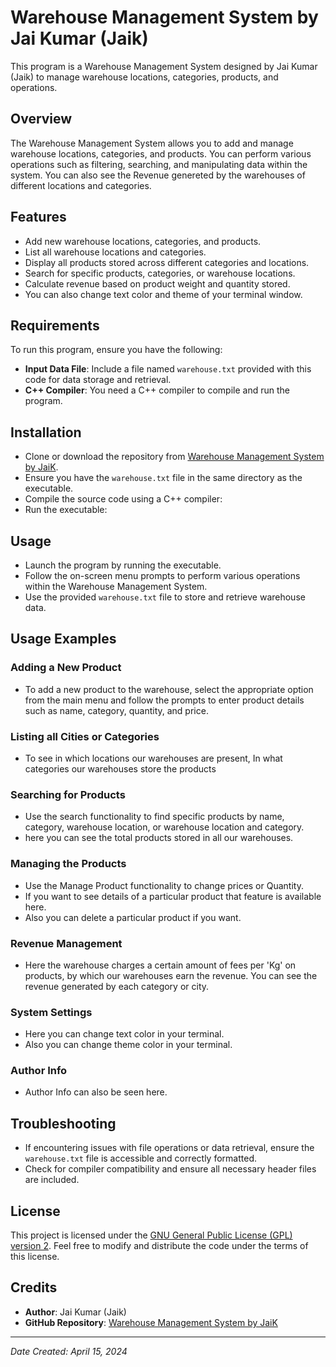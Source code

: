# Warehouse Management System by Jai Kumar (Jaik)

This program is a Warehouse Management System designed by Jai Kumar (Jaik) to manage warehouse locations, categories, products, and operations.

## Overview

The Warehouse Management System allows you to add and manage warehouse locations, categories, and products. You can perform various operations such as filtering, searching, and manipulating data within the system. You can also see the Revenue genereted by the warehouses of different locations and categories.


## Features

- Add new warehouse locations, categories, and products.
- List all warehouse locations and categories.
- Display all products stored across different categories and locations.
- Search for specific products, categories, or warehouse locations.
- Calculate revenue based on product weight and quantity stored.
- You can also change text color and theme of your terminal window.

## Requirements

To run this program, ensure you have the following:

- **Input Data File**: Include a file named `warehouse.txt` provided with this code for data storage and retrieval.
- **C++ Compiler**: You need a C++ compiler to compile and run the program.

## Installation

- Clone or download the repository from [Warehouse Management System by JaiK](https://github.com/Jaik8205/Warehouse-Management-System-By-JaiK).
- Ensure you have the `warehouse.txt` file in the same directory as the executable.
- Compile the source code using a C++ compiler:
- Run the executable:


## Usage

- Launch the program by running the executable.
- Follow the on-screen menu prompts to perform various operations within the Warehouse Management System.
- Use the provided `warehouse.txt` file to store and retrieve warehouse data.

## Usage Examples

### Adding a New Product

- To add a new product to the warehouse, select the appropriate option from the main menu and follow the prompts to enter product details such as name, category, quantity, and price.

### Listing all Cities or Categories

- To see in which locations our warehouses are present, In what categories our warehouses store the products

### Searching for Products

- Use the search functionality to find specific products by name, category, warehouse location, or warehouse location and category.
- here you can see the total products stored in all our warehouses.


### Managing the Products

- Use the Manage Product functionality to change prices or Quantity.
- If you want to see details of a particular product that feature is available here.
- Also you can delete a particular product if you want.

### Revenue Management

- Here the warehouse charges a certain amount of fees per 'Kg' on products, by which our warehouses earn the revenue. You can see the revenue generated by each category or city.

### System Settings

- Here you can change text color in your terminal.
- Also you can change theme color in your terminal.

### Author Info

- Author Info can also be seen here.

## Troubleshooting

- If encountering issues with file operations or data retrieval, ensure the `warehouse.txt` file is accessible and correctly formatted.
- Check for compiler compatibility and ensure all necessary header files are included.

## License

This project is licensed under the [GNU General Public License (GPL) version 2](LICENSE.txt). Feel free to modify and distribute the code under the terms of this license.

## Credits

- **Author**: Jai Kumar (Jaik)
- **GitHub Repository**: [Warehouse Management System by JaiK](https://github.com/Jaik8205/Warehouse-Management-System-By-JaiK)

---

*Date Created: April 15, 2024*
